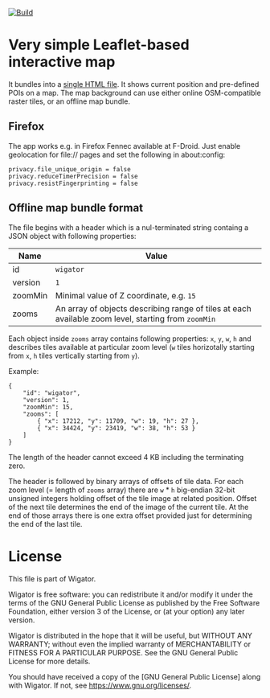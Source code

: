 [![Build](https://github.com/OlekMazur/wigator/actions/workflows/makefile.yml/badge.svg)](https://github.com/OlekMazur/wigator/actions/workflows/makefile.yml)

Very simple Leaflet-based interactive map
=========================================

It bundles into a [single HTML file](https://OlekMazur.github.io/wigator).
It shows current position and pre-defined POIs on a map.
The map background can use either online OSM-compatible raster tiles, or an offline map bundle.

Firefox
-------

The app works e.g. in Firefox Fennec available at F-Droid.
Just enable geolocation for file:// pages and set the following in about:config:
```
privacy.file_unique_origin = false
privacy.reduceTimerPrecision = false
privacy.resistFingerprinting = false
```

Offline map bundle format
-------------------------

The file begins with a header which is a nul-terminated string containg a JSON object
with following properties:

| Name | Value |
| ---- | ----- |
| id   | `wigator` |
| version | `1` |
| zoomMin | Minimal value of Z coordinate, e.g. `15` |
| zooms   | An array of objects describing range of tiles at each available zoom level, starting from `zoomMin` |

Each object inside `zooms` array contains following properties: `x`, `y`, `w`, `h`
and describes tiles available at particular zoom level (`w` tiles horizotally starting from `x`,
`h` tiles vertically starting from `y`).

Example:
```
{
	"id": "wigator",
	"version": 1,
	"zoomMin": 15,
	"zooms": [
		{ "x": 17212, "y": 11709, "w": 19, "h": 27 },
		{ "x": 34424, "y": 23419, "w": 38, "h": 53 }
	]
}
```

The length of the header cannot exceed 4 KB including the terminating zero.

The header is followed by binary arrays of offsets of tile data.
For each zoom level (= length of `zooms` array) there are `w` * `h` big-endian 32-bit unsigned integers
holding offset of the tile image at related position.
Offset of the next tile determines the end of the image of the current tile.
At the end of those arrays there is one extra offset provided just
for determining the end of the last tile.

License
=======

This file is part of Wigator.

Wigator is free software: you can redistribute it and/or
modify it under the terms of the GNU General Public License as
published by the Free Software Foundation, either version 3 of the
License, or (at your option) any later version.

Wigator is distributed in the hope that it will be useful,
but WITHOUT ANY WARRANTY; without even the implied warranty of
MERCHANTABILITY or FITNESS FOR A PARTICULAR PURPOSE. See the GNU
General Public License for more details.

You should have received a copy of the [GNU General Public License]
along with Wigator. If not, see <https://www.gnu.org/licenses/>.
